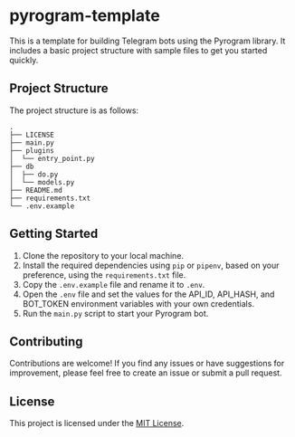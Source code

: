 # pyrogram-template

This is a template for building Telegram bots using the Pyrogram library. It includes a basic project structure with sample files to get you started quickly.


## Project Structure

The project structure is as follows:

```
.
├── LICENSE
├── main.py
├── plugins
│  └── entry_point.py
├── db
│  ├── do.py
│  └── models.py
├── README.md
├── requirements.txt
└── .env.example
```


## Getting Started

1. Clone the repository to your local machine.
2. Install the required dependencies using `pip` or `pipenv`, based on your preference, using the `requirements.txt` file.
3. Copy the `.env.example` file and rename it to `.env`.
4. Open the `.env` file and set the values for the API_ID, API_HASH, and BOT_TOKEN environment variables with your own credentials.
5. Run the `main.py` script to start your Pyrogram bot.


## Contributing

Contributions are welcome! If you find any issues or have suggestions for improvement, please feel free to create an issue or submit a pull request.

## License

This project is licensed under the [MIT License](LICENSE).
